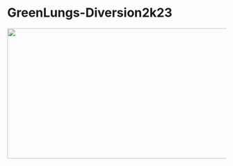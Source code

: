 # GreenLungs-Diversion2k23
<img src="https://mma.prnewswire.com/media/1513369/Educative_Logo.jpg"  width="600" height="300">


